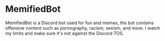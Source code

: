 # MemifiedBot
MemifiedBot is a Discord bot used for fun and memes, the bot contains offensive content such as pornography, racism, sexism, and more. I watch my limits and make sure it's not against the Discord TOS.
